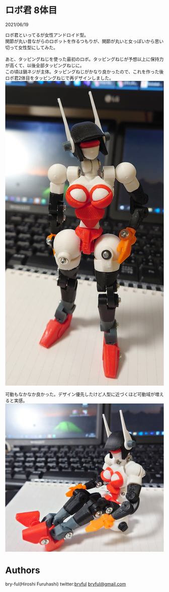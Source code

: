 ﻿# ロボ君  8体目

2021/06/19<br>

ロボ君といってるが女性アンドロイド型。<br>
関節が丸い昔ながらのロボットを作るつもりが、関節が丸いと女っぽいから思い切って女性型にしてみた。<br>
<br>
あと、タッピングねじを使った最初のロボ。タッピングねじが予想以上に保持力が高くて、以後全部タッピングねじに。<br>
この頃は鍋ネジが主体。タッピングねじがかなり良かったので、これを作った後ロボ君2体目をタッピングねじで再デザインしました。
![Robo8_001.jpg](Robo8_001.jpg)

可動もなかなか良かった。デザイン優先したけど人型に近づくほど可動域が増えると実感。
![Robo8_001.jpg](Robo8_002.jpg)
# Authors

bry-ful(Hiroshi Furuhashi)
twitter:[bryful](https://twitter.com/bryful)
bryful@gmail.com


